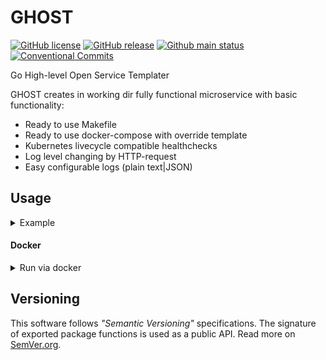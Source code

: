 # GHOST
[![GitHub license][License img]][License src] [![GitHub release][Release img]][Release src] [![Github main status][Github main status badge]][Github main status src] [![Conventional Commits][Conventional commits badge]][Conventional commits src]

Go High-level Open Service Templater

GHOST creates in working dir fully functional microservice with basic functionality:

- Ready to use Makefile
- Ready to use docker-compose with override template
- Kubernetes livecycle compatible healthchecks
- Log level changing by HTTP-request
- Easy configurable logs (plain text|JSON)

## Usage

<details>
  <summary>Example</summary>

```shell
$ ghost -h
Usage: ghost [options...]

OPTIONS
  -d, --description        <string>    (default: Go microservice)                Project short description
  -g, --go-image           <string>    (default: nafigat0r/go:1.24.3)            Go docker image
  -c, --govulncheck-image  <string>    (default: nafigat0r/govulncheck:1.1.4)    Govulncheck docker image
  -h, --help                                                                     display this help message
  -l, --linter-image       <string>    (default: nafigat0r/golangci-lint:2.1.6)  Linter docker image
  -m, --module-name        <string>    (default: github.com/test/test)           Go module name
  -n, --name               <string>    (default: test)                           Project short name
  -t, --shutdown-timeout   <duration>  (default: 10s)                            Timeout for graceful shutdown
  -v, --version                                                                  display version
  -r, --with-rest          <bool>      (default: false)                          Add HTTP server with REST API functionality

ENVIRONMENT
  GHOST_DESCRIPTION        <string>    (default: Go microservice)                Project short description
  GHOST_GO_IMAGE           <string>    (default: nafigat0r/go:1.24.3)            Go docker image
  GHOST_GOVULNCHECK_IMAGE  <string>    (default: nafigat0r/govulncheck:1.1.4)    Govulncheck docker image
  GHOST_LINTER_IMAGE       <string>    (default: nafigat0r/golangci-lint:2.1.6)  Linter docker image
  GHOST_MODULE_NAME        <string>    (default: github.com/test/test)           Go module name
  GHOST_NAME               <string>    (default: test)                           Project short name
  GHOST_SHUTDOWN_TIMEOUT   <duration>  (default: 10s)                            Timeout for graceful shutdown
  GHOST_WITH_REST          <bool>      (default: false)                          Add HTTP server with REST API functionality
```
</details>

#### Docker

<details>
  <summary>Run via docker</summary>

```shell
docker run \
    -u $(id -u):$(id -g) --rm -ti \
    -v "$(pwd):/var/ghost" \
    nafigat0r/ghost
```
</details>

## Versioning
This software follows *"Semantic Versioning"* specifications. The signature of exported package functions is used
as a public API. Read more on [SemVer.org][semver src].


[License img]: https://img.shields.io/github/license/nafigator/ghost?color=teal
[License src]: https://www.tldrlegal.com/license/mit-license
[Release img]: https://img.shields.io/github/v/tag/nafigator/ghost?logo=github&color=teal&filter=!*/*
[Release src]: https://github.com/nafigator/ghost
[Github main status src]: https://github.com/nafigator/ghost/actions/workflows/go.yml?query=branch%3Amain
[Github main status badge]: https://github.com/nafigator/ghost/actions/workflows/go.yml/badge.svg?branch=main
[Conventional commits src]: https://conventionalcommits.org
[Conventional commits badge]: https://img.shields.io/badge/Conventional%20Commits-1.0.0-teal.svg
[semver src]: http://semver.org
